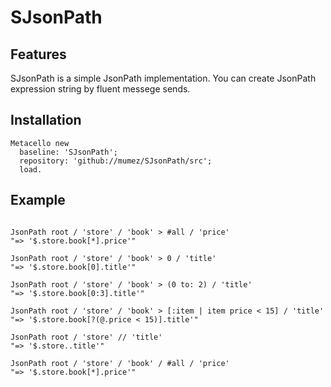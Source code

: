 # SJsonPath


## Features

SJsonPath is a simple JsonPath implementation. You can create JsonPath expression string by fluent messege sends. 


## Installation

```smalltalk
Metacello new
  baseline: 'SJsonPath';
  repository: 'github://mumez/SJsonPath/src';
  load.
```

## Example

```smalltalk

JsonPath root / 'store' / 'book' > #all / 'price'
"=> '$.store.book[*].price'"

JsonPath root / 'store' / 'book' > 0 / 'title'  
"=> '$.store.book[0].title'"

JsonPath root / 'store' / 'book' > (0 to: 2) / 'title'
"=> '$.store.book[0:3].title'"

JsonPath root / 'store' / 'book' > [:item | item price < 15] / 'title'
"=> '$.store.book[?(@.price < 15)].title'"

JsonPath root / 'store' // 'title' 
"=> '$.store..title'"

JsonPath root / 'store' / 'book' / #all / 'price'
"=> '$.store.book[*].price'"
```